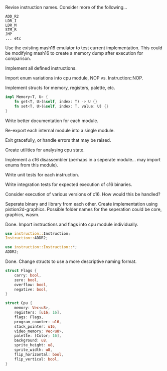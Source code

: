 Revise instruction names. Consider more of the following...
````
ADD_R2
LDR_I
LDR_M
STM_R
JMP
... etc
````

Use the existing mash16 emulator to test current implementation.
This could be modifying mash16 to create a memory dump after execution for comparison.

Implement all defined instructions.

Import enum variations into cpu module, NOP vs. Instruction::NOP.

Implement structs for memory, registers, palette, etc.
````rust
impl Memory<T, U> {
    fn get<T, U>(&self, index: T) -> U {}
    fn set<T, U>(&self, index: T, value: U) {}
}
````

Write better documentation for each module.

Re-export each internal module into a single module.

Exit gracefully, or handle errors that may be raised.

Create utilities for analysing cpu state.

Implement a c16 disassembler (perhaps in a seperate module... may import enums from this module).

Write unit tests for each instruction.

Write integration tests for expected execution of c16 binaries.

Consider execution of various versions of c16. How would this be handled?

Seperate binary and library from each other. Create implementation using pistion2d-graphics.
Possible folder names for the seperation could be core, graphics, wasm.

Done. Import instructions and flags into cpu module individually.
````rust
use instruction::Instruction;
Instruction::ADDR2;

use instruction::Instruction::*;
ADDR2;
````

Done. Change structs to use a more descriptive naming format.
````rust
struct Flags {
    carry: bool,
    zero: bool,
    overflow: bool,
    negative: bool,
}

struct Cpu {
    memory: Vec<u8>,
    registers: [u16; 16],
    flags: Flags,
    program_counter: u16,
    stack_pointer: u16,
    video_memory: Vec<u8>,
    palette: [Color; 16],
    background: u8,
    sprite_height: u8,
    sprite_width: u8,
    flip_horizontal: bool,
    flip_vertical: bool,
}
````